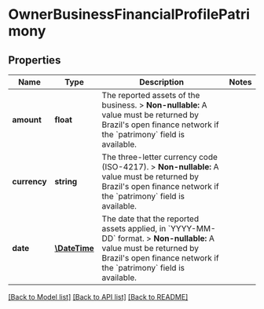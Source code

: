 # OwnerBusinessFinancialProfilePatrimony

## Properties
Name | Type | Description | Notes
------------ | ------------- | ------------- | -------------
**amount** | **float** | The reported assets of the business.  &gt; **Non-nullable:** A value must be returned by Brazil&#x27;s open finance network if the &#x60;patrimony&#x60; field is available. | 
**currency** | **string** | The three-letter currency code (ISO-4217).  &gt; **Non-nullable:** A value must be returned by Brazil&#x27;s open finance network if the &#x60;patrimony&#x60; field is available. | 
**date** | [**\DateTime**](\DateTime.md) | The date that the reported assets applied, in &#x60;YYYY-MM-DD&#x60; format.  &gt; **Non-nullable:** A value must be returned by Brazil&#x27;s open finance network if the &#x60;patrimony&#x60; field is available. | 

[[Back to Model list]](../../README.md#documentation-for-models) [[Back to API list]](../../README.md#documentation-for-api-endpoints) [[Back to README]](../../README.md)

